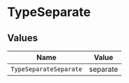 # TypeSeparate


## Values

| Name                   | Value                  |
| ---------------------- | ---------------------- |
| `TypeSeparateSeparate` | separate               |